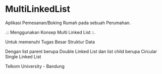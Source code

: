# MultiLinkedList
Aplikasi Pemesanan/Boking Rumah pada sebuah Perumahan.

.:: Menggunakan Konsep Multi Linked List ::.

Untuk memenuhi Tugas Besar Struktur Data

Dengan list parent berupa Double Linked List 
dan list child berupa Circular Single Linked List

Telkom University - Bandung
